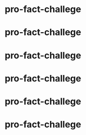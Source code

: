 # pro-fact-challege
# pro-fact-challege
# pro-fact-challege
# pro-fact-challege
# pro-fact-challege
# pro-fact-challege

